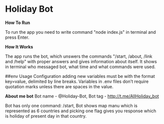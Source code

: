 # Holiday Bot

**How To Run**

To run the app you need to write command "node index.js" in terminal and press Enter.

**How It Works**

The app runs the bot, which unswers the commands "/start, /about, /link and /help" with proper answers and gives information about itself.
It shows in terminal who messaged bot, what time and what commands were used.

##env Usage Configuration
adding new variables must be with the format key=value, delimited by line breaks. Variables in .env files don’t require quotation marks unless there are spaces in the value.

**About me bot**
Bot name - @Holiday-Bot,
Bot tag - http://t.me/AllHoliday_bot

Bot has only one command: /start,
Bot shows map manu which is represented as 6 countries and picking one flag gives you response which is holiday of present day in that country.
